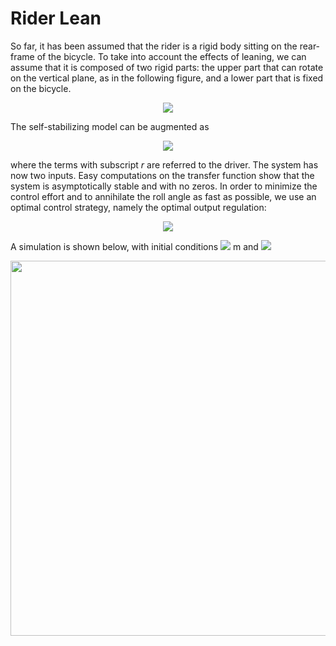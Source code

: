 # Rider Lean
So far, it has been assumed that the rider is a rigid body sitting on the rear-frame of the bicycle. To take into account the effects of leaning, we can assume that it is composed of two rigid parts: the upper part that can rotate on the vertical plane, as in the following figure, and a lower part that is fixed on the bicycle.

<p align="center"> <img src="https://user-images.githubusercontent.com/62264708/83887534-dcac8880-a748-11ea-8b47-0f06fc3971b2.png"> </p>

The self-stabilizing model can be augmented as

<p align="center"> <img src="https://user-images.githubusercontent.com/62264708/83887546-e0d8a600-a748-11ea-941f-0159d1b4335d.png"> </p>

where the terms with subscript *r* are referred to the driver. The system has now two inputs. Easy computations on the transfer function show that the system is asymptotically stable and with no zeros. In order to minimize the control effort and to annihilate the roll angle as fast as possible, we use an optimal control strategy, namely the optimal output regulation:

<p align="center"> <img src="https://user-images.githubusercontent.com/62264708/83887546-e0d8a600-a748-11ea-941f-0159d1b4335d.png"> </p>

A simulation is shown below, with initial conditions <img src="https://render.githubusercontent.com/render/math?math=\varphi(0) = -\pi/12"> m and <img src="https://render.githubusercontent.com/render/math?math=\dot{\varphi}(0) = 0">

<p align="center"> <img width=600 src="https://user-images.githubusercontent.com/62264708/83888113-b2a79600-a749-11ea-858a-2a4dba1cb0e7.png"> </p>
